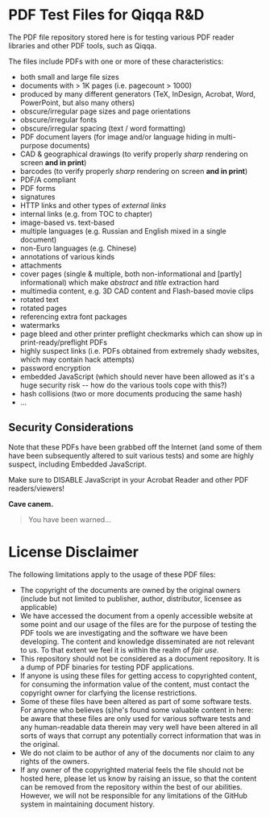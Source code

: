 
# PDF Test Files for Qiqqa R&D

The PDF file repository stored here is for testing various PDF reader libraries and other PDF tools, such as Qiqqa.

The files include PDFs with one or more of these characteristics:

- both small and large file sizes
- documents with > 1K pages (i.e. pagecount > 1000)
- produced by many different generators (TeX, InDesign, Acrobat, Word, PowerPoint, but also many others)
- obscure/irregular page sizes and page orientations
- obscure/irregular fonts
- obscure/irregular spacing (text / word formatting)
- PDF document layers (for image and/or language hiding in multi-purpose documents)
- CAD & geographical drawings (to verify properly *sharp* rendering on screen **and in print**)
- barcodes (to verify properly *sharp* rendering on screen **and in print**)
- PDF/A compliant
- PDF forms
- signatures
- HTTP links and other types of *external links*
- internal links (e.g. from TOC to chapter)
- image-based vs. text-based
- multiple languages (e.g. Russian and English mixed in a single document)
- non-Euro languages (e.g. Chinese)
- annotations of various kinds
- attachments
- cover pages (single & multiple, both non-informational and \[partly] informational) which make *abstract* and *title* extraction hard
- multimedia content, e.g. 3D CAD content and Flash-based movie clips
- rotated text
- rotated pages
- referencing extra font packages
- watermarks
- page bleed and other printer preflight checkmarks which can show up in print-ready/preflight PDFs
- highly suspect links (i.e. PDFs obtained from extremely shady websites, which may contain hack attempts)
- password encryption
- embedded JavaScript (which should never have been allowed as it's a huge security risk -- how do the various tools cope with this?)
- hash collisions (two or more documents producing the same hash)
- ...




## Security Considerations

Note that these PDFs have been grabbed off the Internet (and some of them have been subsequently altered to suit various tests) and some are highly suspect, including Embedded JavaScript.

Make sure to DISABLE JavaScript in your Acrobat Reader and other PDF readers/viewers!

**Cave canem.**

> You have been warned...





# License Disclaimer

The following limitations apply to the usage of these PDF files:

* The copyright of the documents are owned by the original owners (include but not limited to 
  publisher, author, distributor, licensee as applicable)
* We have accessed the document from a openly accessible website at some point and our usage
  of the files are for the purpose of testing the PDF tools we are investigating and the software we have been developing. The 
  content and knowledge disseminated are not relevant to us. To that extent we feel it is
  within the realm of *fair use*.
* This repository should not be considered as a document repository. It is a dump of PDF
  binaries for testing PDF applications.
* If anyone is using these files for getting access to copyrighted content, for consuming the 
  information value of the content, must contact the copyright owner for clarfying the license
  restrictions. 
* Some of these files have been altered as part of some software tests. 
  For anyone who believes (s)he's found some valuable content in here: be aware
  that these files are only used for various software tests and any human-readable data therein 
  may very well have been altered in all sorts of ways that corrupt any potentially correct information that 
  was in the original.
* We do not claim to be author of any of the documents nor claim to any rights of the owners.
* If any owner of the copyrighted material feels the file should not be hosted here, please
  let us know by raising an issue, so that the content can be removed from the repository within 
  the best of our abilities. However, we will not be responsible for any limitations of the GitHub 
  system in maintaining document history.
 
